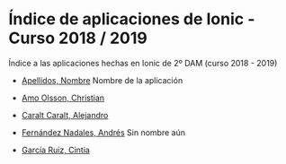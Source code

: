 # Índice de aplicaciones de Ionic - Curso 2018 / 2019

Índice a las aplicaciones hechas en Ionic de 2º DAM (curso 2018 - 2019)

* [Apellidos, Nombre](#) Nombre de la aplicación

* [Amo Olsson, Christian](https://github.com/christianraulamo/ionic-Receta)

* [Caralt Caralt, Alejandro](https://github.com/AlejandroCaralt/DoIt)

* [Fernández Nadales, Andrés](https://github.com/andresfernandeznad/ionic-Proyecto) Sin nombre aún

* [García Ruiz, Cintia](https://github.com/cyntigr/Aplicacion-ionic-mi-cuisine.git)


